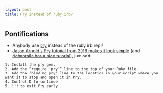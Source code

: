 ```yaml
---
layout: post
title: Pry instead of ruby irb?
---
```


## Pontifications

* Anybody use [pry](http://pryrepl.org/) instead of the ruby irb repl?
* [Jason Arnold's Pry tutorial from 2016 makes it look simple](https://medium.com/@thejasonfile/one-step-forward-while-prying-into-ruby-code-1020c2ee12bc) (and [richonrails has a nice tutorial](https://richonrails.com/articles/easier-debugging-with-pry)), just add:

```
1. Install the pry gem. 
2. Add the “require ‘pry’” line to the top of your Ruby file. 
3. Add the ‘binding.pry’ line to the location in your script where you want it to stop and open it in Pry.
4. Control D to continue
5. !!! to exit Pry early
```